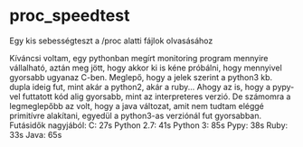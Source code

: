# proc_speedtest
Egy kis sebességteszt a /proc alatti fájlok olvasásához

Kíváncsi voltam, egy pythonban megírt monitoring program mennyire vállalható, aztán meg jött, hogy akkor ki is kéne próbálni, hogy mennyivel gyorsabb ugyanaz C-ben.  Meglepő, hogy a jelek szerint a python3 kb. dupla ideig fut, mint akár a python2, akár a ruby...  Ahogy az is, hogy a pypy-vel futtatott kód alig gyorsabb, mint az interpreteres verzió.
De számomra a legmeglepőbb az volt, hogy a java változat, amit nem tudtam eléggé primitívre alakítani, egyedül a python3-as verziónál fut gyorsabban.
Futásidők nagyjából:
  C: 		27s
  Python 2.7:	41s
  Python 3:	85s
  Pypy:		38s
  Ruby:		33s
  Java:		65s 
